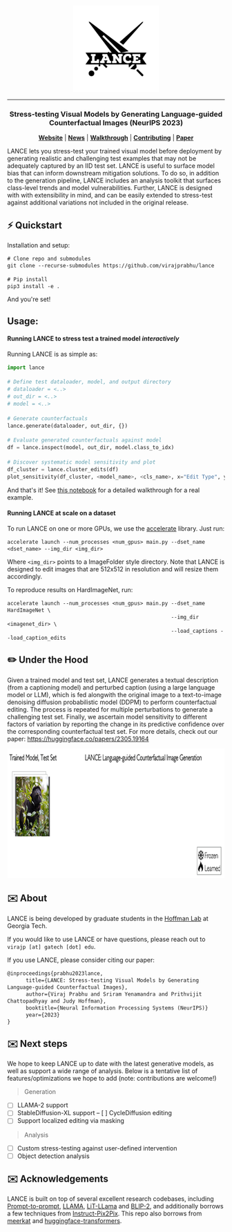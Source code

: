 <div align="center">
    <img src="data/logo.png" height=200 alt="LANCE logo"/>

---

### Stress-testing Visual Models by Generating Language-guided Counterfactual Images (NeurIPS 2023)

[**Website**](https://virajprabhu.github.io/lance-web/)
| [**News**](https://www.cc.gatech.edu/news/stress-test-method-detects-when-object-recognition-models-are-using-shortcuts)
| [**Walkthrough**](https://github.com/virajprabhu/LANCE_release/blob/master/walkthrough.ipynb)
| [**Contributing**](CONTRIBUTING.md)
| [**Paper**](https://huggingface.co/papers/2305.19164)

</div>

LANCE lets you stress-test your trained visual model before deployment by generating realistic and challenging test examples that may not be adequately captured by an IID test set. LANCE is useful to surface model bias that can inform downstream mitigation solutions. To do so, in addition to the generation pipeline, LANCE includes an analysis toolkit that surfaces class-level trends and model vulnerabilities. Further, LANCE is designed with with extensibility in mind, and can be easily extended to stress-test against additional variations not included in the original release.

## ⚡️ Quickstart

Installation and setup:
```
# Clone repo and submodules
git clone --recurse-submodules https://github.com/virajprabhu/lance

# Pip install
pip3 install -e .
```
And you're set!

## Usage: 

#### Running LANCE to stress test a trained model _interactively_

Running LANCE is as simple as:

```python
import lance

# Define test dataloader, model, and output directory
# dataloader = <..>
# out_dir = <..>
# model = <..>

# Generate counterfactuals
lance.generate(dataloader, out_dir, {})

# Evaluate generated counterfactuals against model
df = lance.inspect(model, out_dir, model.class_to_idx)

# Discover systematic model sensitivity and plot
df_cluster = lance.cluster_edits(df)
plot_sensitivity(df_cluster, <model_name>, <cls_name>, x="Edit Type", y="Sensitivity", sort_by=[])
```

And that's it! See [this notebook](https://github.com/virajprabhu/LANCE_release/blob/master/walkthrough.ipynb) for a detailed walkthrough for a real example.

#### Running LANCE at scale on a dataset

To run LANCE on one or more GPUs, we use the [accelerate](https://huggingface.co/docs/accelerate/index) library. Just run:
```
accelerate launch --num_processes <num_gpus> main.py --dset_name <dset_name> --img_dir <img_dir>
```

Where `<img_dir>` points to a ImageFolder style directory. Note that LANCE is designed to edit images that are 512x512 in resolution and will resize them accordingly. 

To reproduce results on HardImageNet, run:
```
accelerate launch --num_processes <num_gpus> main.py --dset_name HardImageNet \
                                                     --img_dir <imagenet_dir> \
                                                     --load_captions --load_caption_edits
```

## ✏️ Under the Hood

Given a trained model and test set, LANCE generates a textual description (from a captioning model) and perturbed caption (using a large language model or LLM), which is fed alongwith the original image to a text-to-image denoising diffusion probabilistic model (DDPM) to perform counterfactual editing. The process is repeated for multiple perturbations to generate a challenging test set. Finally, we ascertain model sensitivity to different factors of variation by reporting the change in its predictive confidence over the corresponding counterfactual test set. For more details, check out our paper: https://huggingface.co/papers/2305.19164 

<div align="center">
	<img src="data/lance.gif" height=300 alt="LANCE logo"/>
</div>


## ✉️ About

LANCE is being developed by graduate students in the [Hoffman Lab](https://faculty.cc.gatech.edu/~judy/) at Georgia Tech. 

If you would like to use LANCE or have questions, please reach out to `virajp [at] gatech [dot] edu`. 

If you use LANCE, please consider citing our paper:
```
@inproceedings{prabhu2023lance,
      title={LANCE: Stress-testing Visual Models by Generating Language-guided Counterfactual Images}, 
      author={Viraj Prabhu and Sriram Yenamandra and Prithvijit Chattopadhyay and Judy Hoffman},
      booktitle={Neural Information Processing Systems (NeurIPS)}
      year={2023}
}
```

## ✉️ Next steps

We hope to keep LANCE up to date with the latest generative models, as well as support a wide range of analysis. Below is a tentative list of features/optimizations we hope to add (note: contributions are welcome!)

> Generation

- [ ] LLAMA-2 support
- [ ] StableDiffusion-XL support
– [ ] CycleDiffusion editing
- [ ] Support localized editing via masking

> Analysis
- [ ] Custom stress-testing against user-defined intervention
- [ ] Object detection analysis

## ✉️ Acknowledgements

LANCE is built on top of several excellent research codebases, including [Prompt-to-prompt](https://github.com/google/prompt-to-prompt/), [LLAMA](https://github.com/facebookresearch/llama/blob/main/MODEL_CARD.md), [LiT-LLama](https://github.com/Lightning-AI/lit-llama) and [BLIP-2](https://github.com/salesforce/LAVIS/tree/main/projects/blip2), and additionally borrows a few techniques from [Instruct-Pix2Pix](https://github.com/timothybrooks/instruct-pix2pix). This repo also borrows from [meerkat](https://github.com/HazyResearch/meerkat) and [huggingface-transformers](https://github.com/huggingface/transformers).
